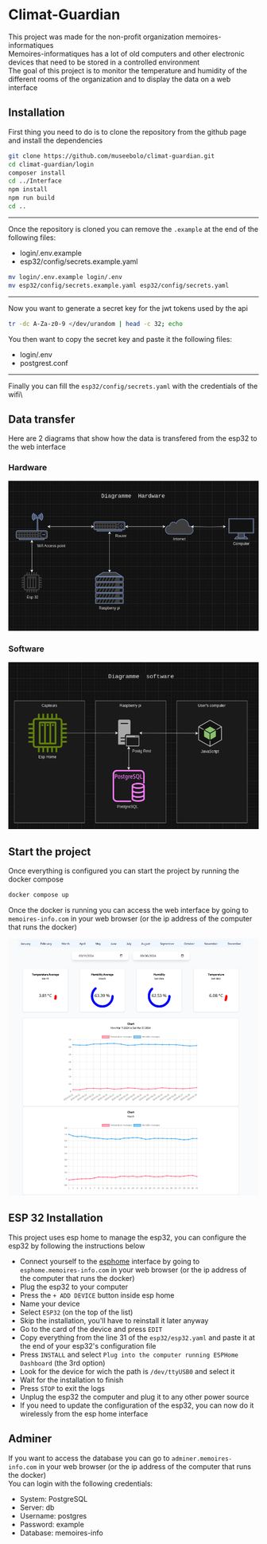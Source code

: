 [Info]: <> (
	All the information that are likely to need to be updated have a comment above them like this one
)
# Climat-Guardian
This project was made for the non-profit organization memoires-informatiques\
Memoires-informatiques has a lot of old computers and other electronic devices that need to be stored in a controlled environment\
The goal of this project is to monitor the temperature and humidity of the different rooms of the organization and to display the data on a web interface

## Installation
First thing you need to do is to clone the repository from the github page and install the dependencies
```bash
git clone https://github.com/museebolo/climat-guardian.git
cd climat-guardian/login
composer install
cd ../Interface
npm install
npm run build
cd ..
```

---
[Info]: <> (
	This is the list of all the files that end with .example
)
Once the repository is cloned you can remove the `.example` at the end of the following files:
- login/.env.example
- esp32/config/secrets.example.yaml
```bash
mv login/.env.example login/.env
mv esp32/config/secrets.example.yaml esp32/config/secrets.yaml
```

---
Now you want to generate a secret key for the jwt tokens used by the api
```bash
tr -dc A-Za-z0-9 </dev/urandom | head -c 32; echo
```

[Info]: <> (
	This is the list of all the files that require to know the jwt secret key
)
You then want to copy the secret key and paste it the following files:
- login/.env
- postgrest.conf

---
Finally you can fill the `esp32/config/secrets.yaml` with the credentials of the wifi\

## Data transfer
Here are 2 diagrams that show how the data is transfered from the esp32 to the web interface
### Hardware
![hardware](/.assets/hardware-diagram.png)
### Software
![software](/.assets/software-diagram.png)

## Start the project
Once everything is configured you can start the project by running the docker compose
```bash
docker compose up
```
Once the docker is running you can access the web interface by going to `memoires-info.com` in your web browser (or the ip address of the computer that runs the docker)

![web interface](/.assets/dashboard.png)

## ESP 32 Installation
This project uses esp home to manage the esp32, you can configure the esp32 by following the instructions below
- Connect yourself to the [esphome](https://github.com/esphome/esphome) interface by going to `esphome.memoires-info.com` in your web browser (or the ip address of the computer that runs the docker)
- Plug the esp32 to your computer
- Press the `+ ADD DEVICE` button inside esp home
- Name your device
- Select `ESP32` (on the top of the list)
- Skip the installation, you'll have to reinstall it later anyway
- Go to the card of the device and press `EDIT`
- Copy everything from the line 31 of the `esp32/esp32.yaml` and paste it at the end of your esp32's configuration file
- Press `INSTALL` and select `Plug into the computer running ESPHome Dashboard` (the 3rd option)
- Look for the device for wich the path is `/dev/ttyUSB0` and select it
- Wait for the installation to finish
- Press `STOP` to exit the logs
- Unplug the esp32 the computer and plug it to any other power source
- If you need to update the configuration of the esp32, you can now do it wirelessly from the esp home interface

## Adminer
If you want to access the database you can go to `adminer.memoires-info.com` in your web browser (or the ip address of the computer that runs the docker)\
You can login with the following credentials:
- System: PostgreSQL
- Server: db
- Username: postgres
- Password: example
- Database: memoires-info

